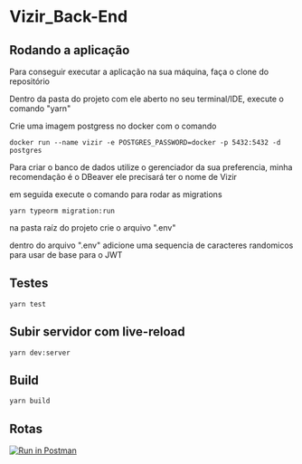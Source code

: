 # Vizir_Back-End

<h2>Rodando a aplicação</h2>
<p>Para conseguir executar a aplicação na sua máquina, faça o clone do repositório</p>
<p>Dentro da pasta do projeto com ele aberto no seu terminal/IDE, execute o comando "yarn"</p>
<p>Crie uma imagem postgress no docker com o comando</p>

```
docker run --name vizir -e POSTGRES_PASSWORD=docker -p 5432:5432 -d postgres

```
<p>Para criar o banco de dados utilize o gerenciador da sua preferencia, minha recomendação é o DBeaver ele precisará ter o nome de Vizir</p>

<p>em seguida execute o comando para rodar as migrations </p>

  ````
  yarn typeorm migration:run
 ````

<p>na pasta raíz do projeto crie o arquivo ".env"</p>
<p>dentro do arquivo ".env" adicione uma sequencia de caracteres randomicos para usar de base para o JWT</p>



<h2>Testes</h2>

````
yarn test
````

<h2>Subir servidor com live-reload</h2>

````
yarn dev:server
````

<h2> Build</h2>

````
yarn build
````

<h2>Rotas</h2>

[![Run in Postman](https://run.pstmn.io/button.svg)](https://app.getpostman.com/run-collection/e5dad1fd7cb9b9779194)



